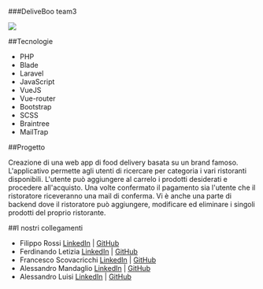 ###DeliveBoo team3

![](https://media.glassdoor.com/sqll/1053365/deliveroo-squarelogo-1499793310067.png)

##Tecnologie

- PHP
- Blade
- Laravel
- JavaScript
- VueJS
- Vue-router
- Bootstrap
- SCSS
- Braintree
- MailTrap

##Progetto

Creazione di una web app di food delivery basata su un brand famoso. L&apos;applicativo permette agli utenti di
ricercare per categoria i vari ristoranti disponibili. L&apos;utente può aggiungere al carrelo i prodotti desiderati e
procedere all&apos;acquisto. Una volte confermato il pagamento sia l&apos;utente che il ristoratore riceveranno una mail di
conferma.
Vi è anche una parte di backend dove il ristoratore può aggiungere, modificare ed eliminare i singoli prodotti del
proprio ristorante.


##I nostri collegamenti
- Filippo Rossi [LinkedIn](https://www.linkedin.com/in/filippo-rossi/) | [GitHub](https://github.com/FilippoR00)
- Ferdinando Letizia [LinkedIn](https://www.linkedin.com/in/ferdinando-letizia) | [GitHub](https://github.com/ferdlet)
- Francesco Scovacricchi [LinkedIn](https://www.linkedin.com/in/francesco-scovacricchi-458a06234/) |
[GitHub](https://github.com/Scova89)
- Alessandro Mandaglio [LinkedIn](https://www.linkedin.com/in/alessandro-mandaglio-9b4935232/)
| [GitHub](https://github.com/AlessandroMandaglio30)
- Alessandro Luisi [LinkedIn](https://www.linkedin.com/in/alessandro-luisi-39b44a172) |
[GitHub](https://github.com/alelui)